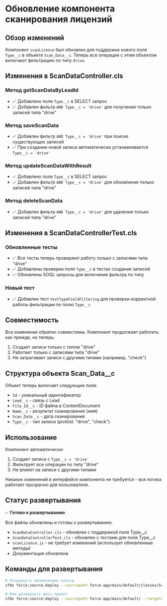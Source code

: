 # Обновление компонента сканирования лицензий

## Обзор изменений

Компонент `scanLicence` был обновлен для поддержки нового поля `Type__c` в объекте `Scan_Data__c`. Теперь все операции с этим объектом включают фильтрацию по типу `drive`.

## Изменения в ScanDataController.cls

### Метод getScanDataByLeadId
- ✅ Добавлено поле `Type__c` в SELECT запрос
- ✅ Добавлен фильтр `AND Type__c = 'drive'` для получения только записей типа "drive"

### Метод saveScanData
- ✅ Добавлен фильтр `AND Type__c = 'drive'` при поиске существующих записей
- ✅ При создании новой записи автоматически устанавливается `Type__c = 'drive'`

### Метод updateScanDataWithResult
- ✅ Добавлено поле `Type__c` в SELECT запрос
- ✅ Добавлен фильтр `AND Type__c = 'drive'` для обновления только записей типа "drive"

### Метод deleteScanData
- ✅ Добавлен фильтр `AND Type__c = 'drive'` для удаления только записей типа "drive"

## Изменения в ScanDataControllerTest.cls

### Обновленные тесты
- ✅ Все тесты теперь проверяют работу только с записями типа "drive"
- ✅ Добавлены проверки поля `Type__c` в тестах создания записей
- ✅ Обновлены SOQL запросы для включения фильтра по типу

### Новый тест
- ✅ Добавлен тест `testTypeFieldFiltering` для проверки корректной работы фильтрации по полю `Type__c`

## Совместимость

Все изменения обратно совместимы. Компонент продолжает работать как прежде, но теперь:
1. Создает записи только с типом "drive"
2. Работает только с записями типа "drive"
3. Не затрагивает записи с другими типами (например, "check")

## Структура объекта Scan_Data__c

Объект теперь включает следующие поля:
- `Id` - уникальный идентификатор
- `Lead__c` - связь с Lead
- `File_Id__c` - ID файла в ContentDocument
- `Name__c` - результат сканирования (имя)
- `Scan_Date__c` - дата сканирования
- `Type__c` - тип записи (picklist: "drive", "check")

## Использование

Компонент автоматически:
1. Создает записи с `Type__c = 'drive'`
2. Фильтрует все операции по типу "drive"
3. Не влияет на записи с другими типами

Никаких изменений в интерфейсе компонента не требуется - вся логика работает прозрачно для пользователя.

## Статус развертывания

✅ **Готово к развертыванию**

Все файлы обновлены и готовы к развертыванию:
- `ScanDataController.cls` - обновлен с поддержкой поля Type__c
- `ScanDataControllerTest.cls` - обновлен с тестами для поля Type__c
- `scanLicence.js` - не требует изменений (использует обновленные методы)
- Документация обновлена

## Команды для развертывания

```bash
# Развернуть обновленные классы
sfdx force:source:deploy --sourcepath force-app/main/default/classes/ScanDataController.cls,force-app/main/default/classes/ScanDataControllerTest.cls --targetusername YOUR_USERNAME --testlevel RunSpecifiedTests --runtests ScanDataControllerTest

# Или развернуть весь проект
sfdx force:source:deploy --sourcepath force-app/main/default/ --targetusername YOUR_USERNAME --testlevel RunLocalTests
``` 